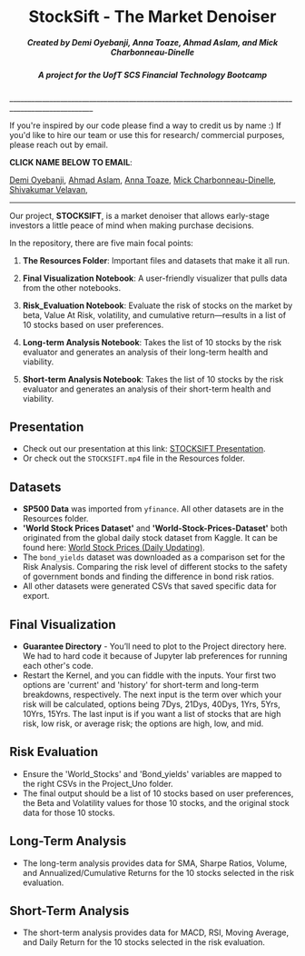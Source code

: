 <div align="center">

# StockSift - The Market Denoiser
##### Created by **Demi Oyebanji**, **Anna Toaze**, **Ahmad Aslam**, and **Mick Charbonneau-Dinelle** 
##### A project for the **UofT SCS Financial Technology Bootcamp**
</div>
_____________________________________________________________________________________________________

If you're inspired by our code please find a way to credit us by name :)
If you'd like to hire our team or use this for research/ commercial purposes, please reach out by email.

**CLICK NAME BELOW TO EMAIL**:


[Demi Oyebanji](mailto:oluwademiladeoyebanji@outlook.com),
[Ahmad Aslam](mailto:As_aslam@hotmail.co.uk),
[Anna Toaze](mailto:anna.tz@live.com),
[Mick Charbonneau-Dinelle](mailto:),
[Shivakumar Velavan](mailto:shivakumar.velavan@mail.utoronto.ca),

_____________________________________________________________________________________________________

Our project, **STOCKSIFT**, is a market denoiser that allows early-stage investors a little peace of mind when making purchase decisions.

In the repository, there are five main focal points:

1. **The Resources Folder**: Important files and datasets that make it all run.

2. **Final Visualization Notebook**: A user-friendly visualizer that pulls data from the other notebooks.

3. **Risk_Evaluation Notebook**: Evaluate the risk of stocks on the market by beta, Value At Risk, volatility, and cumulative return—results in a list of 10 stocks based on user preferences.

4. **Long-term Analysis Notebook**: Takes the list of 10 stocks by the risk evaluator and generates an analysis of their long-term health and viability.

5. **Short-term Analysis Notebook**: Takes the list of 10 stocks by the risk evaluator and generates an analysis of their short-term health and viability.

## Presentation

- Check out our presentation at this link: [STOCKSIFT Presentation](https://www.canva.com/design/DAFxeHRpI5c/hGyI2nRsmO2C-EnDP72z9Q/view?utm_content=DAFxeHRpI5c&utm_campaign=designshare&utm_medium=link&utm_source=editor).
- Or check out the `STOCKSIFT.mp4` file in the Resources folder.

## Datasets

- **SP500 Data** was imported from `yfinance`. All other datasets are in the Resources folder.
- **'World Stock Prices Dataset'** and **'World-Stock-Prices-Dataset'** both originated from the global daily stock dataset from Kaggle. It can be found here: [World Stock Prices (Daily Updating)](https://www.kaggle.com).
- The `bond_yields` dataset was downloaded as a comparison set for the Risk Analysis. Comparing the risk level of different stocks to the safety of government bonds and finding the difference in bond risk ratios.
- All other datasets were generated CSVs that saved specific data for export.

## Final Visualization

- **Guarantee Directory** - You’ll need to plot to the Project directory here. We had to hard code it because of Jupyter lab preferences for running each other's code.
- Restart the Kernel, and you can fiddle with the inputs. Your first two options are 'current' and 'history' for short-term and long-term breakdowns, respectively. The next input is the term over which your risk will be calculated, options being 7Dys, 21Dys, 40Dys, 1Yrs, 5Yrs, 10Yrs, 15Yrs. The last input is if you want a list of stocks that are high risk, low risk, or average risk; the options are high, low, and mid.

## Risk Evaluation

- Ensure the 'World_Stocks' and 'Bond_yields' variables are mapped to the right CSVs in the Project_Uno folder.
- The final output should be a list of 10 stocks based on user preferences, the Beta and Volatility values for those 10 stocks, and the original stock data for those 10 stocks.

## Long-Term Analysis

- The long-term analysis provides data for SMA, Sharpe Ratios, Volume, and Annualized/Cumulative Returns for the 10 stocks selected in the risk evaluation.

## Short-Term Analysis

- The short-term analysis provides data for MACD, RSI, Moving Average, and Daily Return for the 10 stocks selected in the risk evaluation.


